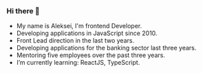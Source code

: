 ### Hi there 👋

- My name is Aleksei, I'm frontend Developer.
- Developing applications in JavaScript since 2010.
- Front Lead direction in the last two years.
- Developing applications for the banking sector last three years.
- Mentoring five employees over the past three years.
- I’m currently learning: ReactJS, TypeScript.
